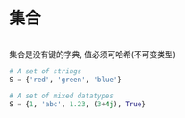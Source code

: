 # 集合

<br/>
集合是没有键的字典, 值必须可哈希(不可变类型)

```py
# A set of strings
S = {'red', 'green', 'blue'}

# A set of mixed datatypes
S = {1, 'abc', 1.23, (3+4j), True}

```